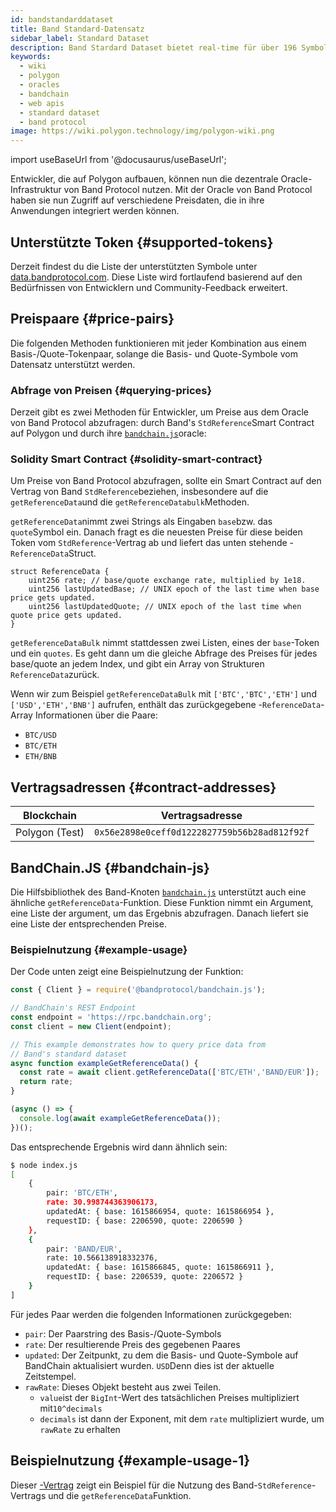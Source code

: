 ```yaml
---
id: bandstandarddataset
title: Band Standard-Datensatz
sidebar_label: Standard Dataset
description: Band Stardard Dataset bietet real-time für über 196 Symbole an, die sich über Krypto-Assets, Devisen und Rohstoffe erstrecken.
keywords:
  - wiki
  - polygon
  - oracles
  - bandchain
  - web apis
  - standard dataset
  - band protocol
image: https://wiki.polygon.technology/img/polygon-wiki.png
---
```

import useBaseUrl from '@docusaurus/useBaseUrl';

Entwickler, die auf Polygon aufbauen, können nun die dezentrale Oracle-Infrastruktur von Band Protocol nutzen. Mit der Oracle von Band Protocol haben sie nun Zugriff auf verschiedene Preisdaten, die in ihre Anwendungen integriert werden können.

## Unterstützte Token {#supported-tokens}

Derzeit findest du die Liste der unterstützten Symbole unter [data.bandprotocol.com](http://data.bandprotcool.com). Diese Liste wird fortlaufend basierend auf den Bedürfnissen von Entwicklern und Community-Feedback erweitert.

## Preispaare {#price-pairs}

Die folgenden Methoden funktionieren mit jeder Kombination aus einem Basis-/Quote-Tokenpaar, solange die Basis- und Quote-Symbole vom Datensatz unterstützt werden.

### Abfrage von Preisen {#querying-prices}

Derzeit gibt es zwei Methoden für Entwickler, um Preise aus dem Oracle von Band Protocol abzufragen: durch Band's `StdReference`Smart Contract auf Polygon und durch ihre [`bandchain.js`](https://www.npmjs.com/package/%40bandprotocol%2Fbandchain.js)oracle:

### Solidity Smart Contract {#solidity-smart-contract}

Um Preise von Band Protocol abzufragen, sollte ein Smart Contract auf den Vertrag von Band `StdReference`beziehen, insbesondere auf die `getReferenceData`und die `getReferenceDatabulk`Methoden.

`getReferenceData`nimmt zwei Strings als Eingaben `base`bzw. das `quote`Symbol ein. Danach fragt es die neuesten Preise für diese beiden Token vom `StdReference`-Vertrag ab und liefert das unten stehende -`ReferenceData`Struct.

```
struct ReferenceData {
    uint256 rate; // base/quote exchange rate, multiplied by 1e18.
    uint256 lastUpdatedBase; // UNIX epoch of the last time when base price gets updated.
    uint256 lastUpdatedQuote; // UNIX epoch of the last time when quote price gets updated.
}
```

`getReferenceDataBulk` nimmt stattdessen zwei Listen, eines der `base`-Token und ein `quotes`. Es geht dann um die gleiche Abfrage des Preises für jedes base/quote an jedem Index, und gibt ein Array von Strukturen `ReferenceData`zurück.

Wenn wir zum Beispiel `getReferenceDataBulk` mit `['BTC','BTC','ETH']` und `['USD','ETH','BNB']` aufrufen, enthält das zurückgegebene -`ReferenceData`-Array Informationen über die Paare:

- `BTC/USD`
- `BTC/ETH`
- `ETH/BNB`

## Vertragsadressen {#contract-addresses}

| Blockchain | Vertragsadresse |
| -------------------- | :------------------------------------------: |
| Polygon (Test) | `0x56e2898e0ceff0d1222827759b56b28ad812f92f` |

## BandChain.JS {#bandchain-js}

Die Hilfsbibliothek des Band-Knoten [`bandchain.js`](https://www.npmjs.com/package/@bandprotocol/bandchain.js) unterstützt auch eine ähnliche `getReferenceData`-Funktion. Diese Funktion nimmt ein Argument, eine Liste der argument, um das Ergebnis abzufragen. Danach liefert sie eine Liste der entsprechenden Preise.


### Beispielnutzung {#example-usage}

Der Code unten zeigt eine Beispielnutzung der Funktion:

```javascript
const { Client } = require('@bandprotocol/bandchain.js');

// BandChain's REST Endpoint
const endpoint = 'https://rpc.bandchain.org';
const client = new Client(endpoint);

// This example demonstrates how to query price data from
// Band's standard dataset
async function exampleGetReferenceData() {
  const rate = await client.getReferenceData(['BTC/ETH','BAND/EUR']);
  return rate;
}

(async () => {
  console.log(await exampleGetReferenceData());
})();

```

Das entsprechende Ergebnis wird dann ähnlich sein:

```bash
$ node index.js
[
    {
        pair: 'BTC/ETH',
        rate: 30.998744363906173,
        updatedAt: { base: 1615866954, quote: 1615866954 },
        requestID: { base: 2206590, quote: 2206590 }
    },
    {
        pair: 'BAND/EUR',
        rate: 10.566138918332376,
        updatedAt: { base: 1615866845, quote: 1615866911 },
        requestID: { base: 2206539, quote: 2206572 }
    }
]
```

Für jedes Paar werden die folgenden Informationen zurückgegeben:

- `pair`: Der Paarstring des Basis-/Quote-Symbols
- `rate`: Der resultierende Preis des gegebenen Paares
- `updated`: Der Zeitpunkt, zu dem die Basis- und Quote-Symbole auf BandChain aktualisiert wurden. `USD`Denn dies ist der aktuelle Zeitstempel.
- `rawRate`: Dieses Objekt besteht aus zwei Teilen.
  - `value`ist der `BigInt`-Wert des tatsächlichen Preises multipliziert mit`10^decimals`
  - `decimals` ist dann der Exponent, mit dem `rate` multipliziert wurde, um `rawRate` zu erhalten

## Beispielnutzung {#example-usage-1}

Dieser [-Vertrag](https://gist.github.com/tansawit/a66d460d4e896aa94a0790df299251db) zeigt ein Beispiel für die Nutzung des Band-`StdReference`-Vertrags und die `getReferenceData`Funktion.
